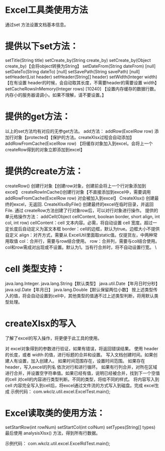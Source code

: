 # Excel工具类使用方法
通过set 方法设置文档基本信息。
# 提供以下set方法：
setTitle(String title)
setCreate_by(String create_by)
setCreate_by(Object create_by)【会将object转换为String】
setDateFrom(String dateFrom) [null]
setDateTo(String dateTo) [null]
setSavePath(String savePath) [null]
setHeader(List header)
setHeader(String[] header)
setWidth(Integer width)【在有设置 header的时候，会自动取其长度，不需要header的需要设置 width】
setCacheRowsInMemory(Integer rows) [10240] 【设置内存缓存的数据行数。内存小的服务器请调小。如果不理解，请不要设置。】
# 提供的get方法：
以上的set方法均有对应的无参get方法。
add方法：
addRow(ExcelRow row) 添加行对象【protected】【保护的方法。createXlsx过程会自动添加】
addRowFromCache(ExcelRow row) 【将缓存对象加入到excel。会将上一个createRow得到的对象立即添加到excel】
# 提供的create方法：
createRow() 创建行对象【创建row对象，创建前会将上一个行对象添加到excel】
createRowInCache()创建行对象【不直接添加到excel中，需要调用addRowFromCache(ExcelRow row) 对会被加入到excel】
CreateXlsx() 创建最终的excel，无返回.
CreateXlsxByFile() 创建最终的excel在临时目录，并返回 File.
通过 createRow方法创建了行对象row后，可以对行对象进行操作。
提供的单元格操作方法：
addCell(Object cellContent, boolean border, short align, int col, int row) cellContent：cell 文本内容。必需，将自动设置 cell 宽度。超过一定长度后自动定义为富文本框 
border：cell的边框，默认为true。边框大小不提供自定义 
align：对齐方式，需要从 ExcelUtil里面取static值。仅提货左，中两种常用取值 
col：合并行，需要与row结合使用。 
row：合并列，需要与col结合使用。 
col和row需成对出现或不设置。默认为1。当有行合并时，将不自动设置行宽。 \

# cell 类型支持：
java.lang.Integer. java.lang.String【默认类型】 java.util.Date【年月日时分秒】 java.sql.Date【年月日】 java.lang.Double【默认保留两位小数】 按上述类型传入的值，将会自动设置到cell中，其他类型的值通不过上述类型判断，将用默认类型处理。

# createXlsx的写入
了解了excel的写入操作，将更便于此工具的使用。


对 excel对象得到的参数进行验证，如果有错误，将返回错误结果。
使用 header 的长度，或者 width 的值，进行标题的合并和设置。
写入文档创建时间。如果创建人有设置，加入创建人。
如果时间范围存在，设置时间范围。
如果存在 header，写入excel的列名
依次对行和进行循环。
如果有行列合并，对所在区域进行合并，并设置空字符串值。如果已经有值，说明已经被合并，找到下一个空值的cell
对cell的内容进行类型判断。不同的类型，将给不同的样式。
将内容写入到cell
内容完全写入到cell后，将excel通过文件流的方式写入到磁盘。完成 excel生成
示例代码：
com.wkclz.util.excel.ExcelTest.main();

# Excel读取类的使用方法：
setStartRow(int rowNum)
setStartCol(int colNum)
setTypes(String[] types)
最后使用 analysisXlsx() 方法，得到所有行数据。

示例代码：
com.wkclz.util.excel.ExcelRdTest.main();


